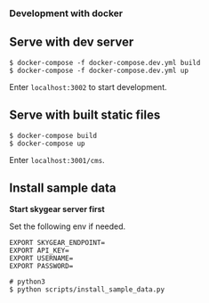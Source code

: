 ### Development with docker

## Serve with dev server

```
$ docker-compose -f docker-compose.dev.yml build
$ docker-compose -f docker-compose.dev.yml up
```

Enter `localhost:3002` to start development.

## Serve with built static files

```
$ docker-compose build
$ docker-compose up
```

Enter `localhost:3001/cms`.

## Install sample data

**Start skygear server first**

Set the following env if needed.

```
EXPORT SKYGEAR_ENDPOINT=
EXPORT API_KEY=
EXPORT USERNAME=
EXPORT PASSWORD=
```

```
# python3
$ python scripts/install_sample_data.py
```
